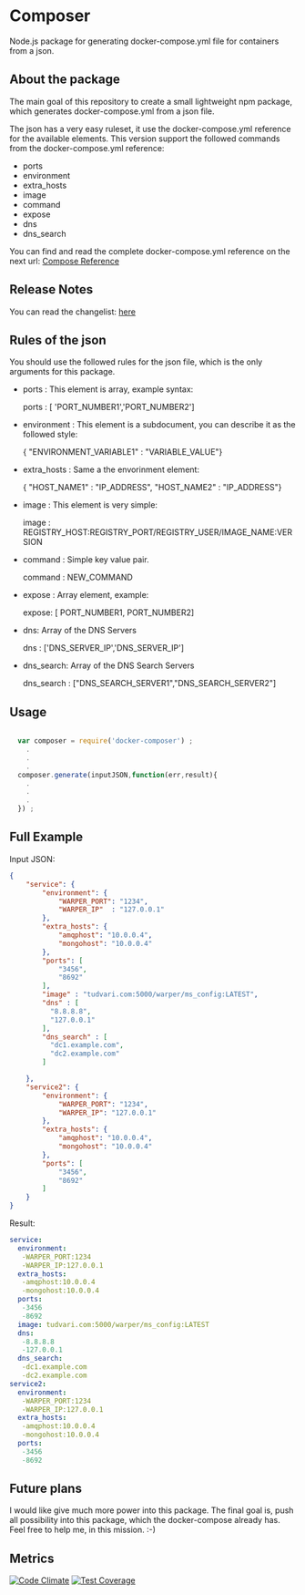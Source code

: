 # Composer
Node.js package for generating docker-compose.yml file for containers from a json.

## About the package

The main goal of this repository to create a small lightweight npm package, which generates docker-compose.yml from a json file.

The json has a very easy ruleset, it use the docker-compose.yml reference for the available elements. This version support the followed commands from the docker-compose.yml reference:

- ports
- environment
- extra_hosts
- image
- command
- expose
- dns
- dns_search


You can find and read the complete docker-compose.yml reference on the next url: [Compose Reference](https://docs.docker.com/compose/yml/)

## Release Notes

You can read the changelist: [here](https://github.com/tudvari/docker-composer/blob/master/ReleaseNotes.md)

## Rules of the json

You should use the followed rules for the json file, which is the only arguments for this package.

- ports : This element is array, example syntax:

  ports : [ 'PORT_NUMBER1','PORT_NUMBER2']

- environment : This element is a subdocument, you can describe it as the followed style:

  { "ENVIRONMENT_VARIABLE1" : "VARIABLE_VALUE"}

- extra_hosts : Same a the envorinment element:

  { "HOST_NAME1" : "IP_ADDRESS", "HOST_NAME2" : "IP_ADDRESS"}

- image : This element is very simple:

  image : REGISTRY_HOST:REGISTRY_PORT/REGISTRY_USER/IMAGE_NAME:VERSION

- command : Simple key value pair.

  command : NEW_COMMAND

- expose : Array element, example:

  expose: [ PORT_NUMBER1, PORT_NUMBER2]

- dns: Array of the DNS Servers

  dns : ['DNS_SERVER_IP','DNS_SERVER_IP']

- dns_search: Array of the DNS Search Servers

  dns_search : ["DNS_SEARCH_SERVER1","DNS_SEARCH_SERVER2"]

## Usage

```javascript

  var composer = require('docker-composer') ;
    .
    .
    .
  composer.generate(inputJSON,function(err,result){
    .
    .
    .
  }) ;
```


## Full Example
Input JSON:

```json
{
    "service": {
        "environment": {
            "WARPER_PORT": "1234",
            "WARPER_IP"  : "127.0.0.1"
        },
        "extra_hosts": {
            "amqphost": "10.0.0.4",
            "mongohost": "10.0.0.4"
        },
        "ports": [
            "3456",
            "8692"
        ],
        "image" : "tudvari.com:5000/warper/ms_config:LATEST",
        "dns" : [
          "8.8.8.8",
          "127.0.0.1"
        ],
        "dns_search" : [
          "dc1.example.com",
          "dc2.example.com"
        ]

    },
    "service2": {
        "environment": {
            "WARPER_PORT": "1234",
            "WARPER_IP": "127.0.0.1"
        },
        "extra_hosts": {
            "amqphost": "10.0.0.4",
            "mongohost": "10.0.0.4"
        },
        "ports": [
            "3456",
            "8692"
        ]
    }
}

```

Result:
```yml
service:
  environment:
   -WARPER_PORT:1234
   -WARPER_IP:127.0.0.1
  extra_hosts:
   -amqphost:10.0.0.4
   -mongohost:10.0.0.4
  ports:
   -3456
   -8692
  image: tudvari.com:5000/warper/ms_config:LATEST
  dns:
   -8.8.8.8
   -127.0.0.1
  dns_search:
   -dc1.example.com
   -dc2.example.com
service2:
  environment:
   -WARPER_PORT:1234
   -WARPER_IP:127.0.0.1
  extra_hosts:
   -amqphost:10.0.0.4
   -mongohost:10.0.0.4
  ports:
   -3456
   -8692
```




## Future plans

I would like give much more power into this package. The final goal is, push all possibility into this package, which the docker-compose already has. Feel free to help me, in this mission. :-)

## Metrics

[![Code Climate](https://codeclimate.com/github/tudvari/composer/badges/gpa.svg)](https://codeclimate.com/github/tudvari/composer)
[![Test Coverage](https://codeclimate.com/github/tudvari/composer/badges/coverage.svg)](https://codeclimate.com/github/tudvari/composer/coverage)
